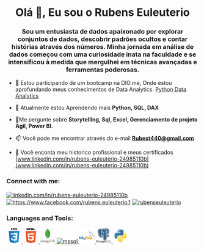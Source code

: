 <h1 align="center">Olá 👋, Eu sou o Rubens Euleuterio</h1>
<h3 align="center">Sou um entusiasta de dados apaixonado por explorar conjuntos de dados, descobrir padrões ocultos e contar histórias através dos números. Minha jornada em análise de dados começou com uma curiosidade inata na faculdade e se intensificou à medida que mergulhei em técnicas avançadas e ferramentas poderosas.</h3>

- 🔭 Estou participando de um bootcamp na DIO.me, Onde estou aprofundando meus conhecimentos de Data Analytics. [Python Data Analytics](https://web.dio.me/track/bootcamp-squadio)

- 🌱 Atualmente estou Aprendendo mais **Python, SQL, DAX**

- 💬Me pergunte sobre **Storytelling, Sql, Excel, Gerenciamento de projeto Agil, Power BI.**

- 📫 Você pode me encontrar através do e-mail **Rubest440@gmail.com**

- 📄 Você enconta meu historico profissional e meus certificados [www.linkedin.com/in/rubens-euleuterio-24985110b](www.linkedin.com/in/rubens-euleuterio-24985110b)

<h3 align="left">Connect with me:</h3>
<p align="left">
<a href="https://linkedin.com/in/linkedin.com/in/rubens-euleuterio-24985110b" target="blank"><img align="center" src="https://raw.githubusercontent.com/rahuldkjain/github-profile-readme-generator/master/src/images/icons/Social/linked-in-alt.svg" alt="linkedin.com/in/rubens-euleuterio-24985110b" height="30" width="40" /></a>
<a href="https://fb.com/https://www.facebook.com/rubens.euleuterio.1" target="blank"><img align="center" src="https://raw.githubusercontent.com/rahuldkjain/github-profile-readme-generator/master/src/images/icons/Social/facebook.svg" alt="https://www.facebook.com/rubens.euleuterio.1" height="30" width="40" /></a>
<a href="https://instagram.com/rubenseuleuterio" target="blank"><img align="center" src="https://raw.githubusercontent.com/rahuldkjain/github-profile-readme-generator/master/src/images/icons/Social/instagram.svg" alt="rubenseuleuterio" height="30" width="40" /></a>
</p>

<h3 align="left">Languages and Tools:</h3>
<p align="left"> <a href="https://www.w3schools.com/css/" target="_blank" rel="noreferrer"> <img src="https://raw.githubusercontent.com/devicons/devicon/master/icons/css3/css3-original-wordmark.svg" alt="css3" width="40" height="40"/> </a> <a href="https://www.w3.org/html/" target="_blank" rel="noreferrer"> <img src="https://raw.githubusercontent.com/devicons/devicon/master/icons/html5/html5-original-wordmark.svg" alt="html5" width="40" height="40"/> </a> <a href="https://www.mongodb.com/" target="_blank" rel="noreferrer"> <img src="https://raw.githubusercontent.com/devicons/devicon/master/icons/mongodb/mongodb-original-wordmark.svg" alt="mongodb" width="40" height="40"/> </a> <a href="https://www.microsoft.com/en-us/sql-server" target="_blank" rel="noreferrer"> <img src="https://www.svgrepo.com/show/303229/microsoft-sql-server-logo.svg" alt="mssql" width="40" height="40"/> </a> <a href="https://www.mysql.com/" target="_blank" rel="noreferrer"> <img src="https://raw.githubusercontent.com/devicons/devicon/master/icons/mysql/mysql-original-wordmark.svg" alt="mysql" width="40" height="40"/> </a> <a href="https://www.postgresql.org" target="_blank" rel="noreferrer"> <img src="https://raw.githubusercontent.com/devicons/devicon/master/icons/postgresql/postgresql-original-wordmark.svg" alt="postgresql" width="40" height="40"/> </a> <a href="https://www.python.org" target="_blank" rel="noreferrer"> <img src="https://raw.githubusercontent.com/devicons/devicon/master/icons/python/python-original.svg" alt="python" width="40" height="40"/> </a> </p>
